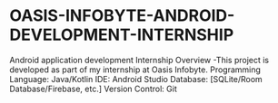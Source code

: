 # OASIS-INFOBYTE-ANDROID-DEVELOPMENT-INTERNSHIP
Android application development Internship
Overview -This project is developed as part of my internship at Oasis Infobyte. 
Programming Language: Java/Kotlin
IDE: Android Studio
Database: [SQLite/Room Database/Firebase, etc.]
Version Control: Git
